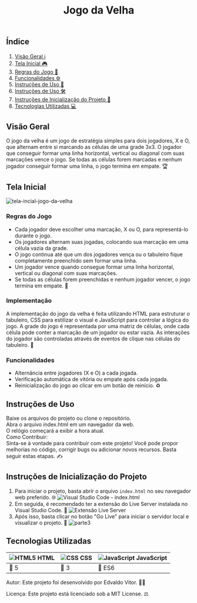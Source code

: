 <body>
  <header>
    <h1>Jogo da Velha</h1>
  </header>
  <main>
    <h2>Índice</h2>
    <ol>
      <li><a href="#visão-geral">Visão Geral ℹ️</a></li>
      <li><a href="#tela-do-dashboard">Tela Inicial 🎮</a></li>
      <li><a href="#project-structure">Regras do Jogo 📜</a></li>
      <li><a href="#business-rules">Funcionalidades ⚙️</a></li>
      <li><a href="#business-rules">Instruções de Uso 📝</a></li>
      <li><a href="#funcionamento-dos-filtros">Instruções de Uso 🛠️</a></li>
      <li><a href="#instruções-de-inicialização-do-projeto">Instruções de Inicialização do Projeto 🚀</a></li>
      <li><a href="#tecnologias-utilizadas">Tecnologias Utilizadas 💻</a></li>
    </ol>
    <section id="visão-geral">
      <h2>Visão Geral</h2>
      <p> O jogo da velha é um jogo de estratégia simples para dois jogadores, X e O, que alternam entre si marcando as células de uma grade 3x3. O jogador que conseguir formar uma linha horizontal, vertical ou diagonal com suas marcações vence o jogo. Se todas as células forem marcadas e nenhum jogador conseguir formar uma linha, o jogo termina em empate. 🏆</p>
    </section>
    <section id="tela-do-dashboard">
      <h2>Tela Inicial</h2>
      
![tela-incial-jogo-da-velha](https://github.com/edvaldovitor250/jogo-da-velha/assets/116117189/ba5b6472-e1e9-4e84-946a-15047d954c58)
    </section>
    <section id="project-structure">
       <h3>Regras do Jogo</h3>
      <ul>
        <li>Cada jogador deve escolher uma marcação, X ou O, para representá-lo durante o jogo.</li>
        <li>Os jogadores alternam suas jogadas, colocando sua marcação em uma célula vazia da grade.</li>
        <li>O jogo continua até que um dos jogadores vença ou o tabuleiro fique completamente preenchido sem formar uma linha.</li>
        <li>Um jogador vence quando consegue formar uma linha horizontal, vertical ou diagonal com suas marcações.</li>
        <li>Se todas as células forem preenchidas e nenhum jogador vencer, o jogo termina em empate. 🤝</li>
      </ul>
      <h3>Implementação</h3>
      <p>
        A implementação do jogo da velha é feita utilizando HTML para estruturar o tabuleiro, CSS para estilizar o visual e JavaScript para controlar a lógica do jogo. A grade do jogo é representada por uma matriz de células, onde cada célula pode conter a marcação de um jogador ou estar vazia. As interações do jogador são controladas através de eventos de clique nas células do tabuleiro. 🔧
      </p>
    </section>
    <section id="business-rules">
       <h3>Funcionalidades</h3>
      <ul>
        <li>Alternância entre jogadores (X e O) a cada jogada.</li>
        <li>Verificação automática de vitória ou empate após cada jogada.</li>
        <li>Reinicialização do jogo ao clicar em um botão de reinício. ♻️</li>
      </ul>
    </section>
        <section id="funcionamento-dos-filtros">
          <h2>Instruções de Uso</h2>
          <p>Baixe os arquivos do projeto ou clone o repositório. <br>
          Abra o arquivo index.html em um navegador da web. <br>
          O relógio começará a exibir a hora atual. <br>
          Como Contribuir: <br>
          Sinta-se à vontade para contribuir com este projeto! Você pode propor melhorias no código, corrigir bugs ou adicionar novos recursos. Basta seguir estas etapas. ✍️</p>
        </section>
        <section id="tela---cliente">
          <h2>Instruções de Inicialização do Projeto</h2>
          <ol>
    <li>Para iniciar o projeto, basta abrir o arquivo <code>index.html</code> no seu navegador web preferido. 🌐
        <img src="https://github.com/edvaldovitor250/dashbord/assets/116117189/8b9fb383-d9e5-44b8-9e54-dff95d16fb44" alt="Visual Studio Code - index.html">
    </li>
    <li>Em seguida, é recomendado ter a extensão do Live Server instalada no Visual Studio Code. 🚀
        <img src="https://github.com/edvaldovitor250/dashbord/assets/116117189/88c85725-2358-4f13-b6ed-1e9270f87beb" alt="Extensão Live Server">
    </li>
    <li>Após isso, basta clicar no botão "Go Live" para iniciar o servidor local e visualizar o projeto. 🚀
        <img src="https://github.com/edvaldovitor250/jogo-da-velha/assets/116117189/abf9458d-1816-43d1-abe0-8693d8d0a462" alt="parte3">
    </li>
</ol>
        </section>
        <section id="tecnologias-utilizadas">
          <h2>Tecnologias Utilizadas</h2>
          <table>
            <thead>
              <tr>
                <th><img src="https://skillicons.dev/icons?i=html" alt="HTML5"> HTML</th>
                <th><img src="https://skillicons.dev/icons?i=css" alt="CSS"> CSS</th>
                <th><img src="https://skillicons.dev/icons?i=js" alt="JavaScript"> JavaScript</th>
              </tr>
            </thead>
            <tbody>
              <tr>
                <td>🔖 5</td>
                <td>🔖 3</td>
                <td>🔖 ES6</td>
              </tr>
            </tbody>
          </table>
        </section>
        <footer>
          <p>Autor: Este projeto foi desenvolvido por Edvaldo Vitor. 👨‍💻</p>
          <p>Licença: Este projeto está licenciado sob a MIT License. ⚖️</p>
        </footer>
      </main>
    </body>
